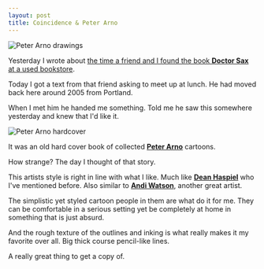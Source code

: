 ```yaml
---
layout: post
title: Coincidence & Peter Arno
---
```

![Peter Arno drawings](https://lh3.googleusercontent.com/zArsvumERDt0cs4w1sZIqyaDWZdigyoC8VW0ogNXUpJQ=w800-no)

Yesterday I wrote about [the time a friend and I found the book **Doctor Sax** at a used bookstore](/2015/08/25/weather-like-doctor-sax/).

Today I got a text from that friend asking to meet up at lunch. He had moved back here around 2005 from Portland.

When I met him he handed me something. Told me he saw this somewhere yesterday and knew that I'd like it.

![Peter Arno hardcover](https://lh3.googleusercontent.com/ydkGnTiE9uTr-iYOKQPBAZ41M08ePtgYfioZDvbUwBsg=w800-no)

It was an old hard cover book of collected [**Peter Arno**](https://en.wikipedia.org/wiki/Peter_Arno) cartoons.

How strange? The day I thought of that story.

This artists style is right in line with what I like. Much like [**Dean Haspiel**](https://twitter.com/deanhaspiel) who I've mentioned before. Also similar to [**Andi Watson**](https://instagram.com/andicomics/), another great artist.

The simplistic yet styled cartoon people in them are what do it for me. They can be comfortable in a serious setting yet be completely at home in something that is just absurd.

And the rough texture of the outlines and inking is what really makes it my favorite over all. Big thick course pencil-like lines.

A really great thing to get a copy of. 
